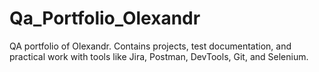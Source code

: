 # Qa_Portfolio_Olexandr
QA portfolio of Olexandr. Contains projects, test documentation, and practical work with tools like Jira, Postman, DevTools, Git, and Selenium.

